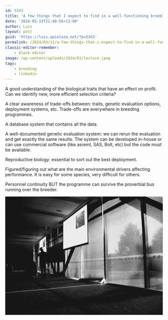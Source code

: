 ```yaml
---
id: 5343
title: 'A few things that I expect to find in a well-functioning breeding programme'
date: '2024-03-13T21:48:56+13:00'
author: Luis
layout: post
guid: 'https://luis.apiolaza.net/?p=5343'
permalink: /2024/03/13/a-few-things-that-i-expect-to-find-in-a-well-functioning-breeding-programme/
classic-editor-remember:
    - block-editor
image: /wp-content/uploads/2024/03/lecture.jpeg
tags:
    - breeding
    - linkedin
---
```


A good understanding of the biological traits that have an effect on profit. Can we identify new, more efficient selection criteria?

A clear awareness of trade-offs between: traits, genetic evaluation options, deployment systems, etc. Trade-offs are everywhere in breeding programmes.

A database system that contains all the data.

A well-documented genetic evaluation system: we can rerun the evaluation and get exactly the same results. The system can be developed in-house or can use commercial software (like asreml, SAS, Bolt, etc) but the code must be available.

Reproductive biology: essential to sort out the best deployment.

Figured/figuring out what are the main environmental drivers affecting performance. It is easy for some species, very difficult for others.

Personnel continuity BUT the programme can survive the proverbial bus running over the breeder.

![Lecture noir using an old, high contrast camera.](/assets/images/lecture.jpeg)